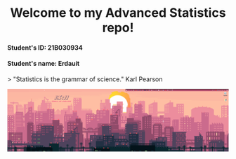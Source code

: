 <div id = "header", align = "center">
  <h1> Welcome to my Advanced Statistics repo! </h1>
</div>

  <h4>Student's ID: 21B030934</h4>
  <h4>Student's name: Erdauit</h4>
> "Statistics is the grammar of science." 
Karl Pearson



![Header](https://github.com/Erdauit/erdauit/blob/main/assets/gifs-aesthetic-wallpaper-para-desktop-e-mobile-14.gif)
